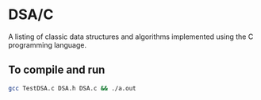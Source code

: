 # DSA/C
A listing of classic data structures and algorithms implemented using the C programming language.

## To compile and run
```bash
gcc TestDSA.c DSA.h DSA.c && ./a.out
```

